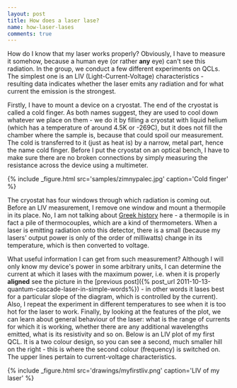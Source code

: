 ```yaml
---
layout: post
title: How does a laser lase?
name: how-laser-lases
comments: true
---
```


How do I know that my laser works properly? Obviously, I have to measure it somehow, because a human eye (or rather **any** eye) can't see this radiation. In the group, we conduct a few different experiments on QCLs. The simplest one is an LIV (Light-Current-Voltage) characteristics - resulting data indicates whether the laser emits any radiation and for what current the emission is the strongest.

Firstly, I have to mount a device on a cryostat. The end of the cryostat is called a cold finger. As both names suggest, they are used to cool down whatever we place on them - we do it by filling a cryostat with liquid helium (which has a temperature of around 4.5K or -269C), but it does not fill the chamber where the sample is, because that could spoil our measurement. The cold is transferred to it (just as heat is) by a narrow, metal part, hence the name cold finger. Before I put the cryostat on an optical bench, I have to make sure there are no broken connections by simply measuring the resistance across the device using a multimeter.

{% include _figure.html src='samples/zimnypalec.jpg' caption='Cold finger' %}

The cryostat has four windows through which radiation is coming out. Before an LIV measurement, I remove one window and mount a thermopile in its place. No, I am not talking about <a title="Thermopylae" href="http://en.wikipedia.org/wiki/Battle_of_Thermopylae" target="_blank">Greek history</a> here - a thermopile is in fact a pile of thermocouples, which are a kind of thermometers. When a laser is emitting radiation onto this detector, there is a small (because my lasers' output power is only of the order of milliwatts) change in its temperature, which is then converted to voltage.

What useful information I can get from such measurement? Although I will only know my device's power in some arbitrary units, I can determine the current at which it lases with the maximum power, i.e. when it is properly **aligned** see the picture in the [previous post]({% post_url 2011-10-13-quantum-cascade-laser-in-simple-words%}) - in other words it lases best for a particular slope of the diagram, which is controlled by the current). Also, I repeat the experiment in different temperatures to see when it is too hot for the laser to work. Finally, by looking at the features of the plot, we can learn about general behaviour of the laser: what is the range of currents for which it is working, whether there are any additional wavelengths emitted, what is its resistivity and so on. Below is an LIV plot of my first QCL. It is a two colour design, so you can see a second, much smaller hill on the right - this is where the second colour (frequency) is switched on. The upper lines pertain to current-voltage characteristics.

{% include _figure.html src='drawings/myfirstliv.png' caption='LIV of my laser' %}